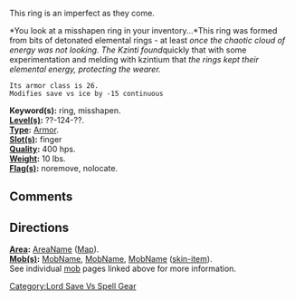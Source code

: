 This ring is an imperfect as they come.

*You look at a misshapen ring in your inventory...*This ring was formed
from bits of detonated elemental rings - at least *once the chaotic
cloud of energy was not looking. The Kzinti found*quickly that with some
experimentation and melding with kzintium that *the rings kept their
elemental energy, protecting the wearer.*

`Its armor class is 26.`  
`Modifies save vs ice by -15 continuous`

**Keyword(s):** ring, misshapen.  
**[Level(s)](Object_Level.md "wikilink"):** ??-124-??.  
**[Type](:Category:_Object_Types.md "wikilink"):**
[Armor](:Category:_armor.md "wikilink").  
**[Slot(s)](Object_Slots.md "wikilink"):** finger  
**[Quality](Object_Quality.md "wikilink"):** 400 hps.  
**[Weight](Object_Weight.md "wikilink"):** 10 lbs.  
**[Flag(s)](:Category:_Object_Flags.md "wikilink"):** noremove,
nolocate.  

## Comments

## Directions

**[Area](:Category:_Areas.md "wikilink"):**
[AreaName](:Category:_AreaName.md "wikilink")
([Map](AreaName_Map.md "wikilink")).  
**[Mob(s)](:Category:_Mobs.md "wikilink"):**
[MobName](MobName.md "wikilink"), [MobName](MobName.md "wikilink"),
[MobName](MobName.md "wikilink")
([skin-item](:Category:_Skin_Items.md "wikilink")).  
See individual [mob](:Category:_Mobs.md "wikilink") pages linked above
for more information.  

[Category:Lord Save Vs Spell
Gear](Category:Lord_Save_Vs_Spell_Gear "wikilink")
